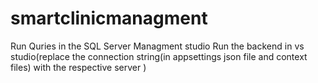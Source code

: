 # smartclinicmanagment
Run Quries in the SQL Server Managment studio
Run the backend in vs studio(replace the connection string(in appsettings json file  and context files)  with the respective server )
